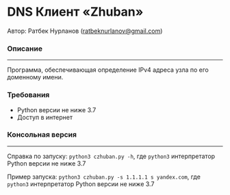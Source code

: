 # DNS Клиент «Zhuban»
Автор: Ратбек Нурланов (ratbeknurlanov@gmail.com)

### Описание
---
Программа, обеспечивающая определение IPv4 адреса узла по его доменному имени.

### Требования
* Python версии не ниже 3.7
* Доступ в интернет

### Консольная версия
---
Справка по запуску: `python3 czhuban.py -h`, где `python3` 
интерпретатор Python версии не ниже 3.7

Пример запуска: `python3 czhuban.py -s 1.1.1.1 s yandex.com`, где `python3` 
интерпретатор Python версии не ниже 3.7
